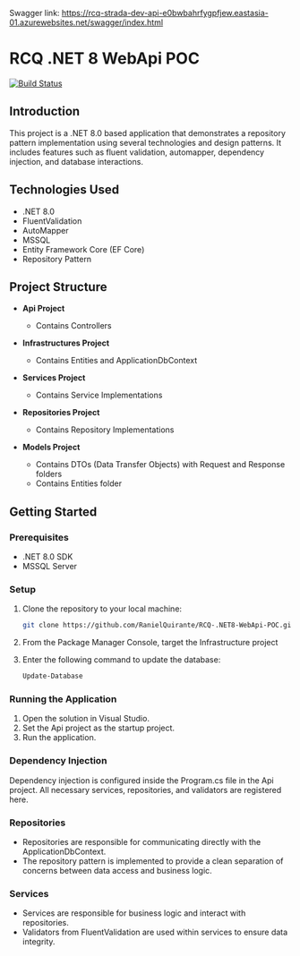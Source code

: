 Swagger link: https://rcq-strada-dev-api-e0bwbahrfygpfjew.eastasia-01.azurewebsites.net/swagger/index.html

# RCQ .NET 8 WebApi POC

[![Build Status](https://img.shields.io/badge/build-passing-brightgreen.svg)](https://github.com/RanielQuirante/transport-system)

## Introduction

This project is a .NET 8.0 based application that demonstrates a repository pattern implementation using several technologies and design patterns. It includes features such as fluent validation, automapper, dependency injection, and database interactions.

## Technologies Used

- .NET 8.0
- FluentValidation
- AutoMapper
- MSSQL
- Entity Framework Core (EF Core)
- Repository Pattern

## Project Structure

- **Api Project**
  - Contains Controllers

- **Infrastructures Project**
  - Contains Entities and ApplicationDbContext

- **Services Project**
  - Contains Service Implementations

- **Repositories Project**
  - Contains Repository Implementations

- **Models Project**
  - Contains DTOs (Data Transfer Objects) with Request and Response folders
  - Contains Entities folder

## Getting Started

### Prerequisites

- .NET 8.0 SDK
- MSSQL Server

### Setup

1. Clone the repository to your local machine:
   ```sh
   git clone https://github.com/RanielQuirante/RCQ-.NET8-WebApi-POC.git

2. From the Package Manager Console, target the Infrastructure project

3. Enter the following command to update the database:
   ```sh
   Update-Database

### Running the Application
1. Open the solution in Visual Studio.
2. Set the Api project as the startup project.
3. Run the application.

### Dependency Injection
Dependency injection is configured inside the Program.cs file in the Api project. All necessary services, repositories, and validators are registered here.

### Repositories
- Repositories are responsible for communicating directly with the ApplicationDbContext.
- The repository pattern is implemented to provide a clean separation of concerns between data access and business logic.

### Services
- Services are responsible for business logic and interact with repositories.
- Validators from FluentValidation are used within services to ensure data integrity.
